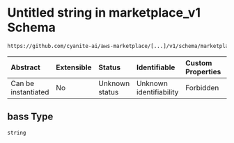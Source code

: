 # Untitled string in marketplace\_v1 Schema

```txt
https://github.com/cyanite-ai/aws-marketplace/[...]/v1/schema/marketplace_v1.schema.json#/properties/analysis/properties/instruments_v1/properties/presence/properties/bass
```



| Abstract            | Extensible | Status         | Identifiable            | Custom Properties | Additional Properties | Access Restrictions | Defined In                                                                                   |
| :------------------ | :--------- | :------------- | :---------------------- | :---------------- | :-------------------- | :------------------ | :------------------------------------------------------------------------------------------- |
| Can be instantiated | No         | Unknown status | Unknown identifiability | Forbidden         | Allowed               | none                | [marketplace\_v1.schema.json\*](../schema/marketplace_v1.schema.json "open original schema") |

## bass Type

`string`
